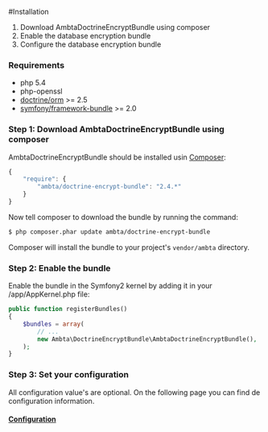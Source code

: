 #Installation

1. Download AmbtaDoctrineEncryptBundle using composer
2. Enable the database encryption bundle
3. Configure the database encryption bundle

### Requirements

* php 5.4 
* php-openssl
* [doctrine/orm](https://packagist.org/packages/doctrine/orm) >= 2.5
* [symfony/framework-bundle](https://packagist.org/packages/symfony/framework-bundle) >= 2.0

### Step 1: Download AmbtaDoctrineEncryptBundle using composer

AmbtaDoctrineEncryptBundle should be installed usin [Composer](http://getcomposer.org/):

``` js
{
    "require": {
        "ambta/doctrine-encrypt-bundle": "2.4.*"
    }
}
```

Now tell composer to download the bundle by running the command:

``` bash
$ php composer.phar update ambta/doctrine-encrypt-bundle
```

Composer will install the bundle to your project's `vendor/ambta` directory.

### Step 2: Enable the bundle

Enable the bundle in the Symfony2 kernel by adding it in your /app/AppKernel.php file:

``` php
public function registerBundles()
{
    $bundles = array(
        // ...
        new Ambta\DoctrineEncryptBundle\AmbtaDoctrineEncryptBundle(),
    );
}
```

### Step 3: Set your configuration

All configuration value's are optional.
On the following page you can find de configuration information.

#### [Configuration](https://github.com/ambta/DoctrineEncryptBundle/blob/master/Resources/doc/configuration.md)
